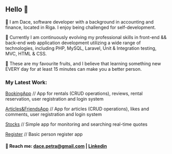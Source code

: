 ## Hello 🍉

🍏 I am Dace, software developer with a background in accounting and finance, located in Riga. I enjoy being challenged for self-development.

🍒 Currently I am continuously evolving my professional skills in front-end && back-end web 
application development utilizing a wide range of technologies, including PHP, MySQL, Laravel, 
Unit & Integration testing, MVC, HTML & CSS.

🍋 These are my favourite fruits, and I believe that learning something new EVERY day for at least 15 minutes can make you a better person. 

### My Latest Work:

[BookingApp](https://github.com/dacePetra/2022-03-05-bookingApp) // App for rentals (CRUD operations), reviews, rental reservation, user registration and login system

[Articles&FriendsApp](https://github.com/dacePetra/2022-02-24-friends) // App for articles (CRUD operations), likes and comments, user registration and login system

[Stocks](https://github.com/dacePetra/2022-02-11-stocks) // Simple app for monitoring and searching real-time quotes

[Register](https://github.com/dacePetra/2022-02-20-person-register) // Basic person register app






#### 🙌 Reach me: dace.petra@gmail.com |  [Linkedin](https://www.linkedin.com/in/dace-petra/)





<!--
**dacePetra/dacePetra** is a ✨ _special_ ✨ repository because 
its `README.md` (this file) appears on your GitHub profile.

Here are some ideas to get you started:

- 🔭 I’m currently working on ...
- 🌱 I’m currently learning ...
- 👯 I’m looking to collaborate on ...
- 🤔 I’m looking for help with ...
- 💬 Ask me about ...
- 📫 How to reach me: ...
- 😄 Pronouns: ...
- ⚡ Fun fact: ...


-->
